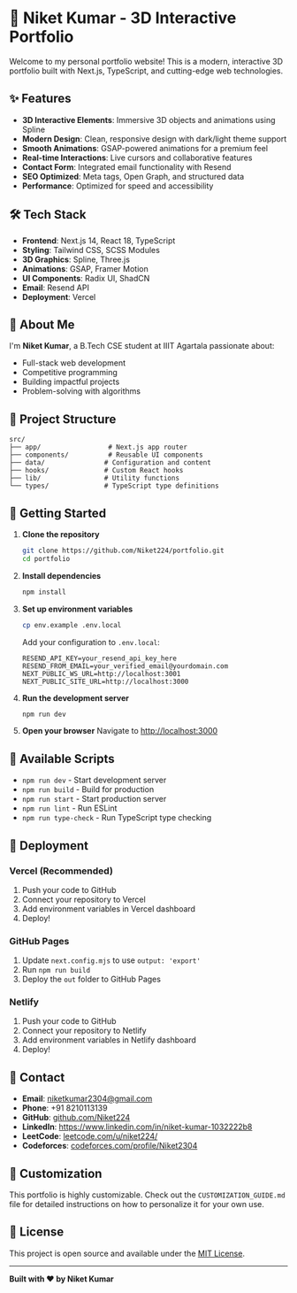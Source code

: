 # 🚀 Niket Kumar - 3D Interactive Portfolio

Welcome to my personal portfolio website! This is a modern, interactive 3D portfolio built with Next.js, TypeScript, and cutting-edge web technologies.

## ✨ Features

- **3D Interactive Elements**: Immersive 3D objects and animations using Spline
- **Modern Design**: Clean, responsive design with dark/light theme support
- **Smooth Animations**: GSAP-powered animations for a premium feel
- **Real-time Interactions**: Live cursors and collaborative features
- **Contact Form**: Integrated email functionality with Resend
- **SEO Optimized**: Meta tags, Open Graph, and structured data
- **Performance**: Optimized for speed and accessibility

## 🛠️ Tech Stack

- **Frontend**: Next.js 14, React 18, TypeScript
- **Styling**: Tailwind CSS, SCSS Modules
- **3D Graphics**: Spline, Three.js
- **Animations**: GSAP, Framer Motion
- **UI Components**: Radix UI, ShadCN
- **Email**: Resend API
- **Deployment**: Vercel

## 🎯 About Me

I'm **Niket Kumar**, a B.Tech CSE student at IIIT Agartala passionate about:
- Full-stack web development
- Competitive programming
- Building impactful projects
- Problem-solving with algorithms

## 📁 Project Structure

```
src/
├── app/                 # Next.js app router
├── components/          # Reusable UI components
├── data/               # Configuration and content
├── hooks/              # Custom React hooks
├── lib/                # Utility functions
└── types/              # TypeScript type definitions
```

## 🚀 Getting Started

1. **Clone the repository**
   ```bash
   git clone https://github.com/Niket224/portfolio.git
   cd portfolio
   ```

2. **Install dependencies**
   ```bash
   npm install
   ```

3. **Set up environment variables**
   ```bash
   cp env.example .env.local
   ```
   
   Add your configuration to `.env.local`:
   ```env
   RESEND_API_KEY=your_resend_api_key_here
   RESEND_FROM_EMAIL=your_verified_email@yourdomain.com
   NEXT_PUBLIC_WS_URL=http://localhost:3001
   NEXT_PUBLIC_SITE_URL=http://localhost:3000
   ```

4. **Run the development server**
   ```bash
   npm run dev
   ```

5. **Open your browser**
   Navigate to [http://localhost:3000](http://localhost:3000)

## 🧪 Available Scripts

- `npm run dev` - Start development server
- `npm run build` - Build for production
- `npm run start` - Start production server
- `npm run lint` - Run ESLint
- `npm run type-check` - Run TypeScript type checking

## 🚀 Deployment

### Vercel (Recommended)
1. Push your code to GitHub
2. Connect your repository to Vercel
3. Add environment variables in Vercel dashboard
4. Deploy!

### GitHub Pages
1. Update `next.config.mjs` to use `output: 'export'`
2. Run `npm run build`
3. Deploy the `out` folder to GitHub Pages

### Netlify
1. Push your code to GitHub
2. Connect your repository to Netlify
3. Add environment variables in Netlify dashboard
4. Deploy!

## 📧 Contact

- **Email**: niketkumar2304@gmail.com
- **Phone**: +91 8210113139
- **GitHub**: [github.com/Niket224](https://github.com/Niket224)
- **LinkedIn**: https://www.linkedin.com/in/niket-kumar-1032222b8
- **LeetCode**: [leetcode.com/u/niket224/](https://leetcode.com/u/niket224/)
- **Codeforces**: [codeforces.com/profile/Niket2304](https://codeforces.com/profile/Niket2304)

## 🎨 Customization

This portfolio is highly customizable. Check out the `CUSTOMIZATION_GUIDE.md` file for detailed instructions on how to personalize it for your own use.

## 📄 License

This project is open source and available under the [MIT License](LICENSE).

---

**Built with ❤️ by Niket Kumar**
